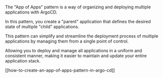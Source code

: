 The "App of Apps" pattern is a way of organizing and deploying multiple applications with ArgoCD. 

In this pattern, you create a "parent" application that defines the desired state of multiple "child" applications.

This pattern can simplify and streamline the deployment process of multiple applications by managing them from a single point of control. 

Allowing you to deploy and manage all applications in a uniform and consistent manner, making it easier to maintain and update your entire application stack.

[[how-to-create-an-app-of-apps-pattern-in-argo-cd]]

